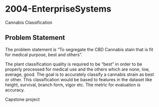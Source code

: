 # 2004-EnterpriseSystems
Cannabis Classification


## Problem Statement
The problem statement is “To segregate the CBD Cannabis stain that is fit for medical purpose, best and others”.

The plant classification quality is required to be “best” in order to be properly processed for medical use and the others which are none, low, average, good. The goal is to accurately classify a cannabis strain as best or other. This classification would be based to features in the dataset like height, survival, branch form, vigor etc. The metric for evaluation is accuracy. 

Capstone project

